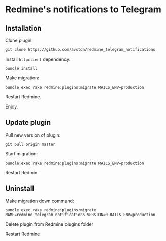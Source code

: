 # Redmine's notifications to Telegram

## Installation

Clone plugin:

	git clone https://github.com/avstdn/redmine_telegram_notifications

Install `httpclient` dependency:

	bundle install

Make migration:

	bundle exec rake redmine:plugins:migrate RAILS_ENV=production

Restart Redmine.

Enjoy.

## Update plugin

Pull new version of plugin:
	
	git pull origin master

Start migration:

	bundle exec rake redmine:plugins:migrate RAILS_ENV=production

Restart Redmin.

## Uninstall

Make migration down command:

	bundle exec rake redmine:plugins:migrate NAME=redmine_telegram_notifications VERSION=0 RAILS_ENV=production
    
Delete plugin from Redmine plugins folder
  
Restart Redmine
